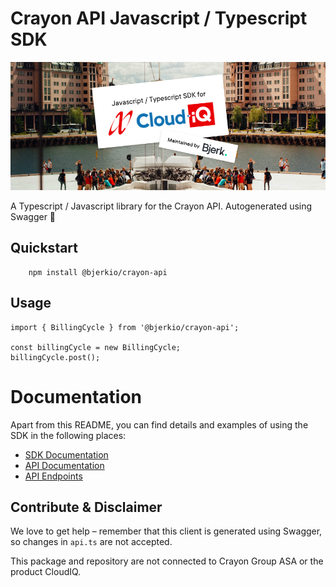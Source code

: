 # Crayon API Javascript / Typescript SDK

![crayon api javascript / typescript logo](assets/logo.png)

A Typescript / Javascript library for the Crayon API. Autogenerated using Swagger 🎉

## Quickstart

```
    npm install @bjerkio/crayon-api
```

## Usage
```
import { BillingCycle } from '@bjerkio/crayon-api';

const billingCycle = new BillingCycle;
billingCycle.post();
```

# Documentation
Apart from this README, you can find details and examples of using the SDK in the following places:  

- [SDK Documentation](docs/)
- [API Documentation](https://apidocs.crayon.com/) 
- [API Endpoints](https://apiv1.crayon.com/docs/) 

## Contribute & Disclaimer

We love to get help – remember that this client is generated using Swagger, so changes in `api.ts` are not accepted.

This package and repository are not connected to Crayon Group ASA or the product CloudIQ.